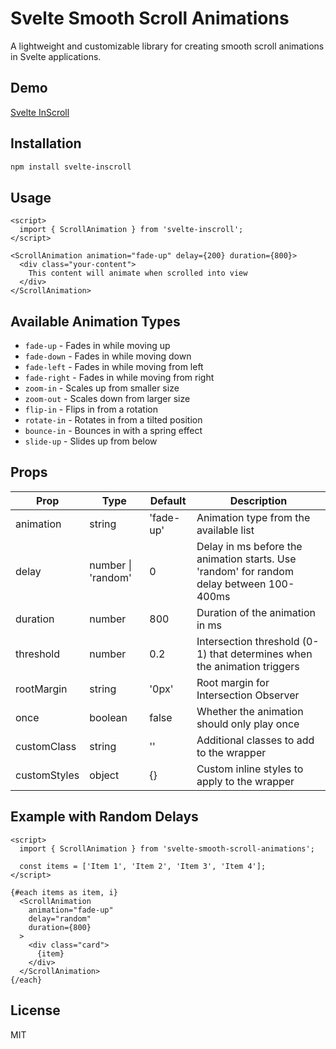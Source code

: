 # Svelte Smooth Scroll Animations

A lightweight and customizable library for creating smooth scroll animations in Svelte applications.

## Demo
[Svelte InScroll](https://svelte-inscroll.vercel.app/)

## Installation

```bash
npm install svelte-inscroll
```

## Usage

```svelte
<script>
  import { ScrollAnimation } from 'svelte-inscroll';
</script>

<ScrollAnimation animation="fade-up" delay={200} duration={800}>
  <div class="your-content">
    This content will animate when scrolled into view
  </div>
</ScrollAnimation>
```

## Available Animation Types

- `fade-up` - Fades in while moving up
- `fade-down` - Fades in while moving down
- `fade-left` - Fades in while moving from left
- `fade-right` - Fades in while moving from right
- `zoom-in` - Scales up from smaller size
- `zoom-out` - Scales down from larger size
- `flip-in` - Flips in from a rotation
- `rotate-in` - Rotates in from a tilted position
- `bounce-in` - Bounces in with a spring effect
- `slide-up` - Slides up from below

## Props

| Prop | Type | Default | Description |
|------|------|---------|-------------|
| animation | string | 'fade-up' | Animation type from the available list |
| delay | number \| 'random' | 0 | Delay in ms before the animation starts. Use 'random' for random delay between 100-400ms |
| duration | number | 800 | Duration of the animation in ms |
| threshold | number | 0.2 | Intersection threshold (0-1) that determines when the animation triggers |
| rootMargin | string | '0px' | Root margin for Intersection Observer |
| once | boolean | false | Whether the animation should only play once |
| customClass | string | '' | Additional classes to add to the wrapper |
| customStyles | object | {} | Custom inline styles to apply to the wrapper |

## Example with Random Delays

```svelte
<script>
  import { ScrollAnimation } from 'svelte-smooth-scroll-animations';
  
  const items = ['Item 1', 'Item 2', 'Item 3', 'Item 4'];
</script>

{#each items as item, i}
  <ScrollAnimation 
    animation="fade-up" 
    delay="random"
    duration={800}
  >
    <div class="card">
      {item}
    </div>
  </ScrollAnimation>
{/each}
```

## License

MIT
